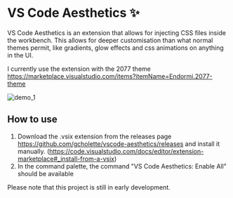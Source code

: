 #  VS Code Aesthetics :sparkles:

VS Code Aesthetics is an extension that allows for injecting CSS files inside the workbench. This allows for deeper customisation than what normal themes permit, like gradients, glow effects and css animations on anything in the UI.

I currently use the extension with the 2077 theme https://marketplace.visualstudio.com/items?itemName=Endormi.2077-theme

![demo_1](https://user-images.githubusercontent.com/8711020/141928258-49e0968d-7b5b-4b27-bac4-b86559e954aa.PNG)

## How to use

1. Download the .vsix extension from the releases page https://github.com/gcholette/vscode-aesthetics/releases and install it manually. (https://code.visualstudio.com/docs/editor/extension-marketplace#_install-from-a-vsix)
2. In the command palette, the command "VS Code Aesthetics: Enable All" should be available

Please note that this project is still in early development.
